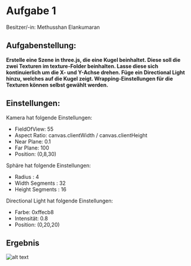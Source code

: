 # Aufgabe 1

Besitzer/-in: Methusshan Elankumaran

## Aufgabenstellung:

**Erstelle eine Szene in three.js, die eine Kugel beinhaltet. Diese soll die zwei Texturen im texture-Folder beinhalten. Lasse diese sich kontinuierlich um die X- und Y-Achse drehen. Füge ein Directional Light hinzu, welches auf die Kugel zeigt. Wrapping-Einstellungen für die Texturen können selbst gewählt werden.**

## Einstellungen:

Kamera hat folgende Einstellungen:

- FieldOfView: 55
- Aspect Ratio: canvas.clientWidth / canvas.clientHeight
- Near Plane: 0.1
- Far Plane: 100
- Position: (0,8,30)

Sphäre hat folgende Einstellungen:

- Radius : 4
- Width Segments : 32
- Height Segments : 16

Directional Light hat folgende Einstellungen:

- Farbe: 0xffecb8
- Intensität: 0.8
- Position: (0,20,20)

## Ergebnis
![alt text](result.png)